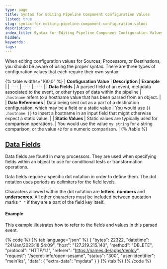 ```yaml
---
type: page
title: Syntax for Editing Pipeline Component Configuration Values
listed: true
slug: syntax-for-editing-pipeline-component-configuration-values
description: 
index_title: Syntax for Editing Pipeline Component Configuration Values
hidden: 
keywords: 
tags: 
---
```


When editing configuration values for Sources, Processors, or Destinations, you should be aware of using the proper syntax. There are three types of configuration values that each require their own syntax:

{% table widths="160,0" %}
| **Configuration Value** | **Description** | **Example** | 
| ---- | ---- | ---- | 
| **Data Fields** | A parsed field of an event, metadata associated to the event, or other types of data within the pipeline | `.hostname` refers to a hostname value that has been parsed from an object. | 
| **Data References** | Data being sent out as a part of a destination configuration, which may be a field or a static value | You would use `{{ .hostname }}` to insert a hostname in an input field that might otherwise expect a static value. | 
| **Static Values** | Static values are typically used for comparison operations. | You would use the value `my string` for a string comparison, or the value `42` for a numeric comparison. | 
{% /table %}

## [Data Fields](https://docs.mezmo.com/docs/syntax-for-editing-pipeline-component-configuration-values#data-fields)

Data fields are found in many processors. They are used when specifying fields within an object to use for conditional tests or transformation operations.

Data fields require a specific dot notation in order to define them. The dot notation uses periods as delimiters for the field levels.

Characters allowed within the dot notation are **letters**, **numbers** and **underscores**. All other characters must be included between quotation marks `" "` if they are a part of the field key itself.

#### Example

This example illustrates how to refer to the fields and values in this parsed event.

{% code %}
{% tab language="json" %}
{
  "bytes": 22322,
  "datetime": "24/Jan/2023:18:54:09",
  "host": "127.219.215.140",
  "method": "DELETE",
  "protocol": "HTTP/1.1",
  "referer": "https://names.de/apps/deploy",
  "request": "/secret-info/open-sesame",
  "status": "300",
  "user-identifier": "meln1ks",
  "data": {
  	"extra-data": "mydata"
	}
}
{% /tab %}
{% /code %}